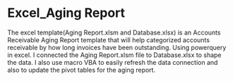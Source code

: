 # Excel_Aging Report
The excel template(Aging Report.xlsm and Database.xlsx) is an Accounts Receivable Aging Report template that will help categorized accounts receivable by how long 
invoices have been outstanding. Using powerquery in excel. I connected the Aging Report.xlsm file to Database.xlsx to shape the data. I also use macro VBA to easily refresh the data connection and also to update the pivot tables for the aging report.
